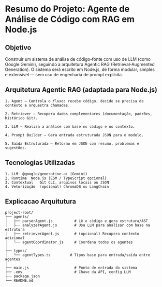 # Resumo do Projeto: Agente de Análise de Código com RAG em Node.js

## Objetivo

Construir um sistema de análise de código-fonte com uso de LLM (como Google Gemini), seguindo a arquitetura Agentic RAG (Retrieval-Augmented Generation). O sistema será escrito em Node.js, de forma modular, simples e extensível — sem uso de engenharia de prompt explícita.

## Arquitetura Agentic RAG (adaptada para Node.js)

    1. Agent – Controla o fluxo: recebe código, decide se precisa de contexto e orquestra chamadas.

    2. Retriever – Recupera dados complementares (documentação, padrões, histórico Git).

    3. LLM – Realiza a análise com base no código e no contexto.

    4. Prompt Builder – Gera entrada estruturada JSON para o modelo.

    5. Saída Estruturada – Retorno em JSON com resumo, problemas e sugestões.

## Tecnologias Utilizadas

    1. LLM	@google/generative-ai (Gemini)
    2. Runtime	Node.js (ESM / TypeScript opcional)
    3. Contextual	Git CLI, arquivos locais ou JSON
    4. Vetorização	(opcional) ChromaDB ou LangChain

## Explicacao Arquitutura 

    project-root/
    ├── agents/
    │   ├── parserAgent.js          # Lê o código e gera estrutura/AST
    │   ├── analyzerAgent.js        # Usa LLM para analisar com base na estrutura
    │   ├── retrieverAgent.js       # (opcional) Recupera contexto adicional
    │   └── agentCoordinator.js     # Coordena todos os agentes
    │
    ├── types/
    │   └── agentTypes.ts         # Tipos base para entrada/saída entre agentes
    │
    ├── main.js                     # Ponto de entrada do sistema
    ├── .env                        # Chave da API, config LLM
    ├── package.json
    └── README.md
